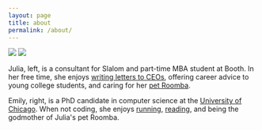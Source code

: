 ```yaml
---
layout: page
title: about
permalink: /about/
---
```

<div class="img_row">
<img class="col one" src="{{ site.baseurl }}/img/julia_pic.jpg">
<img class="col one right" src="{{ site.baseurl }}/img/emily_pic.JPG">
</div>

<p> Julia, left, is a consultant for Slalom and part-time MBA student at Booth. In her free time, she enjoys <a href="http://fortune500booklist.com/" target="_blank">writing letters to CEOs</a>, offering career advice to young college students, and caring for her <a href="https://www.instagram.com/p/BgPx3YIHI_a/?utm_source=ig_web_button_share_sheet" target="_blank">pet Roomba</a>. </p>
<p>  Emily, right, is a PhD candidate in computer science at the <a href="http://sandlab.cs.uchicago.edu/" target="_blank">University of Chicago</a>. When not coding, she enjoys <a href="https://november-project.com/chicago-il/" target="_blank">running</a>, <a href="https://www.goodreads.com/user/show/69974056-emily-willson" target="_blank">reading</a>, and being the godmother of Julia's pet Roomba. </p>
